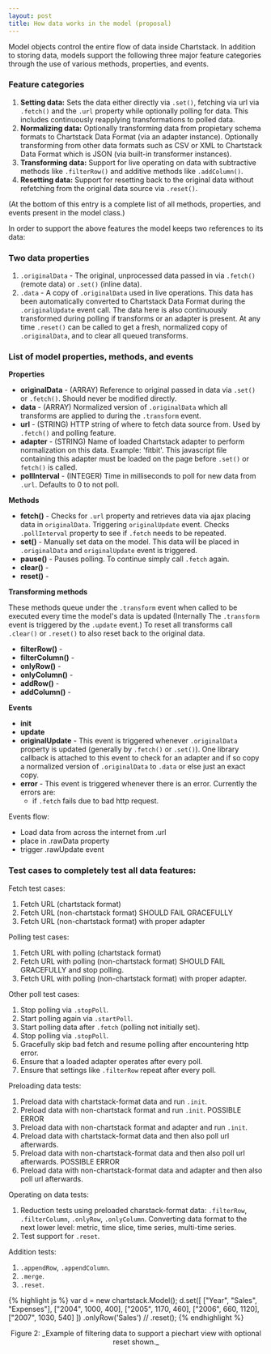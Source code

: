 ```yaml
---
layout: post
title: How data works in the model (proposal)
---
```


Model objects control the entire flow of data inside Chartstack. In addition to storing data, models support the following three major feature categories through the use of various methods, properties, and events.

### Feature categories
1. **Setting data:** Sets the data either directly via `.set()`, fetching via url via `.fetch()` and the `.url` property while optionally polling for data. This includes continuously reapplying transformations to polled data.
2. **Normalizing data:** Optionally transforming data from propietary schema formats to Chartstack Data Format (via an adapter instance). Optionally transforming from other data formats such as CSV or XML to Chartstack Data Format which is JSON (via built-in transformer instances).
3. **Transforming data:** Support for live operating on data with subtractive methods like `.filterRow()` and additive methods like `.addColumn()`.
4. **Resetting data:** Support for resetting back to the original data without refetching from the original data source via `.reset()`.

(At the bottom of this entry is a complete list of all methods, properties, and events present in the model class.)

In order to support the above features the model keeps two references to its data:

### Two data properties
1. `.originalData` - The original, unprocessed data passed in via `.fetch()` (remote data)  or `.set()` (inline data).
2. `.data` - A copy of `.originalData` used in live operations.  This data has been automatically converted to Chartstack Data Format during the `.originalUpdate` event call.  The data here is also continuously transformed during polling if transforms or an adapter is present.  At any time `.reset()` can be called to get a fresh, normalized copy of `.originalData`, and to clear all queued transforms.

### List of model properties, methods, and events

**Properties**

- **originalData** - (ARRAY) Reference to original passed in data via `.set()` or `.fetch()`. Should never be modified directly.
- **data** - (ARRAY) Normalized version of `.originalData` which all transforms are applied to during the `.transform` event.
- **url** - (STRING) HTTP string of where to fetch data source from. Used by `.fetch()` and polling feature.
- **adapter** - (STRING) Name of loaded Chartstack adapter to perform normalization on this data. Example: 'fitbit'.  This javascript file containing this adapter must be loaded on the page before `.set()` or `fetch()` is called.
- **pollInterval** - (INTEGER) Time in milliseconds to poll for new data from `.url`. Defaults to 0 to not poll.

**Methods**

- **fetch()** - Checks for `.url` property and retrieves data via ajax placing data in `originalData`. Triggering `originalUpdate` event.  Checks `.pollInterval` property to see if `.fetch` needs to be repeated.
- **set()** - Manually set data on the model. This data will be placed in `.originalData` and `originalUpdate` event is triggered.
- **pause()** - Pauses polling. To continue simply call `.fetch` again.
- **clear()** - 
- **reset()** - 

**Transforming methods**

These methods queue under the `.transform` event when called to be executed every time the model's data is updated (Internally The `.transform` event is triggered by the `.update` event.)  To reset all transforms call `.clear()` or `.reset()` to also reset back to the original data.

- **filterRow()** - 
- **filterColumn()** - 
- **onlyRow()** - 
- **onlyColumn()** - 
- **addRow()** - 
- **addColumn()** - 

**Events**

- **init**
- **update**
- **originalUpdate** - This event is triggered whenever `.originalData` property is updated (generally by `.fetch()` or `.set()`).  One library callback is attached to this event to check for an adapter and if so copy a normalized version of `.originalData` to `.data` or else just an exact copy.
- **error** - This event is triggered whenever there is an error. Currently the errors are:
  - if `.fetch` fails due to bad http request.

Events flow:
- Load data from across the internet from .url
- place in .rawData property
- trigger .rawUpdate event


### Test cases to completely test all data features:
Fetch test cases:

1. Fetch URL (chartstack format)
2. Fetch URL (non-chartstack format) SHOULD FAIL GRACEFULLY
3. Fetch URL (non-chartstack format) with proper adapter

Polling test cases:

1. Fetch URL with polling (chartstack format)
2. Fetch URL with polling (non-chartstack format) SHOULD FAIL GRACEFULLY and stop polling.
3. Fetch URL with polling (non-chartstack format) with proper adapter.

Other poll test cases:

1. Stop polling via `.stopPoll`.
2. Start polling again via `.startPoll`.
3. Start polling data after `.fetch` (polling not initially set).
4. Stop polling via `.stopPoll`.
5. Gracefully skip bad fetch and resume polling after encountering http error.
6. Ensure that a  loaded adapter operates after every poll.
7. Ensure that settings like `.filterRow` repeat after every poll.

Preloading data tests:

1. Preload data with chartstack-format data and run `.init`.
2. Preload data with non-chartstack format and run `.init`. POSSIBLE ERROR
3. Preload data with non-chartstack format and adapter and run `.init`.
4. Preload data with chartstack-format data and then also poll url afterwards.
5. Preload data with non-chartstack-format data and then also poll url afterwards. POSSIBLE ERROR
6. Preload data with non-chartstack-format data and adapter and then also poll url afterwards.

Operating on data tests:

1. Reduction tests using preloaded charstack-format data: `.filterRow`, `.filterColumn`, `.onlyRow`, `.onlyColumn`.  Converting  data format to the next lower level: metric, time slice, time series, multi-time series.
2. Test support for `.reset`.

Addition tests:

1. `.appendRow`, `.appendColumn`.
2. `.merge`.
3. `.reset`.

{% highlight js %}
  var d = new chartstack.Model();
  d.set([
    ["Year", "Sales", "Expenses"],
    ["2004",  1000,      400],
    ["2005",  1170,      460],
    ["2006",  660,       1120],
    ["2007",  1030,      540]
  ])
    .onlyRow('Sales')
    // .reset();
{% endhighlight %}
<center>Figure 2: _Example of filtering data to support a piechart view with optional reset shown._</center>
